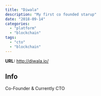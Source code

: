 ```yaml
---
title: "Diwala"
description: "My first co founded starup"
date: "2018-09-14"
categories:
  - "platform"
  - "blockchain"
tags:
  - "cto"
  - "blockchain"
---
```


**URL:** http://diwala.io/

Info
---------
Co-Founder & Currently CTO
